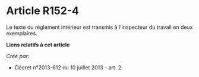 # Article R152-4

Le texte du règlement intérieur est transmis à l'inspecteur du travail en deux exemplaires.

**Liens relatifs à cet article**

_Créé par_:

  - Décret n°2013-612 du 10 juillet 2013 - art. 2
